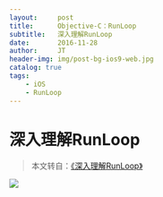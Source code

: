 ```yaml
---
layout:     post
title:      Objective-C：RunLoop
subtitle:   深入理解RunLoop
date:       2016-11-28
author:     JT
header-img: img/post-bg-ios9-web.jpg
catalog: true
tags:
    - iOS
    - RunLoop
---
```


# 深入理解RunLoop

> 本文转自：[《深入理解RunLoop》](http://blog.ibireme.com/2015/05/18/runloop/)

![](https://wtj900.github.io/img/runloop/RunLoop.jpg)

